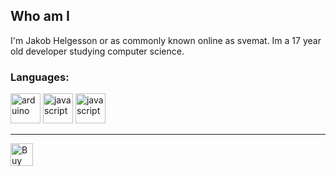 ## Who am I
I'm Jakob Helgesson or as commonly known online as svemat. Im a 17 year old developer studying computer science.

### Languages:

<a href="https://www.python.org/"> <img src="https://cdn.worldvectorlogo.com/logos/python-5.svg" alt="arduino" width="48" height="48"/></a>
<a href="https://www.javascript.com/"> <img src="https://cdn.worldvectorlogo.com/logos/logo-javascript.svg" alt="javascript" width="48" height="48"/></a>
<a href="https://www.typescriptlang.org/"> <img src="https://cdn.worldvectorlogo.com/logos/typescript.svg" alt="javascript" width="48" height="48"/></a>


<!---
svemat01/svemat01 is a ✨ special ✨ repository because its `README.md` (this file) appears on your GitHub profile.
You can click the Preview link to take a look at your changes.
--->

---

<a href='https://ko-fi.com/jakobhelgesson' target='_blank'><img height='36' style='border:0px;height:36px;' src='https://cdn.ko-fi.com/cdn/kofi3.png?v=3' border='0' alt='Buy Me a Coffee at ko-fi.com' /></a>
